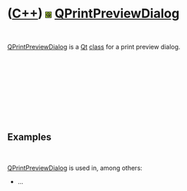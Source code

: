 



 

 

 

 

 

([C++](Cpp.md)) ![Qt](PicQt.png) [QPrintPreviewDialog](CppQPrintPreviewDialog.md)
===================================================================================

 

[QPrintPreviewDialog](CppQPrintPreviewDialog.md) is a [Qt](CppQt.md)
[class](CppClass.md) for a print preview dialog.

 

 

 

 

 

Examples
--------

 

[QPrintPreviewDialog](CppQPrintPreviewDialog.md) is used in, among
others:

-   ...

 

 

 

 

 





 



